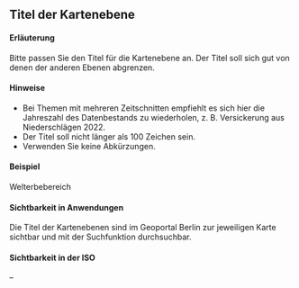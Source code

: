 ## Titel der Kartenebene

#### Erläuterung
Bitte passen Sie den Titel für die Kartenebene an. Der Titel soll sich gut von denen der anderen Ebenen abgrenzen.

#### Hinweise
* Bei Themen mit mehreren Zeitschnitten empfiehlt es sich hier die Jahreszahl des Datenbestands zu wiederholen, z. B. Versickerung aus Niederschlägen 2022.
* Der Titel soll nicht länger als 100 Zeichen sein.
* Verwenden Sie keine Abkürzungen.

#### Beispiel
Welterbebereich

#### Sichtbarkeit in Anwendungen
Die Titel der Kartenebenen sind im Geoportal Berlin zur jeweiligen Karte sichtbar und mit der Suchfunktion durchsuchbar.

#### Sichtbarkeit in der ISO
–
